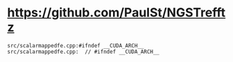 # https://github.com/PaulSt/NGSTrefftz

```console
src/scalarmappedfe.cpp:#ifndef __CUDA_ARCH__
src/scalarmappedfe.cpp:  // #ifndef __CUDA_ARCH__

```

